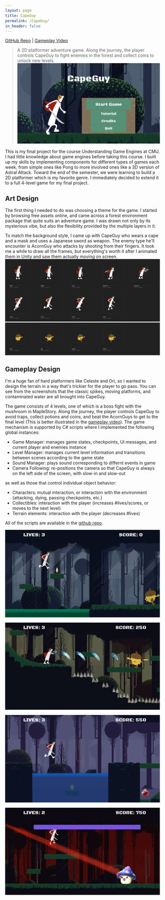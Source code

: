 ```yaml
---
layout: page
title: CapeGuy
permalink: /CapeGuy/
in_header: false
---
```

[GitHub Repo](https://github.com/fakeveliu/CapeGuy) | [Gameplay Video](https://www.youtube.com/watch?v=tRJ_BaRIuRc)
> A 2D platformer adventure game. Along the journey, the player controls CapeGuy to fight enemies in the forest and collect coins to unlock new levels.
![CapeGuy](../media/capeguy/capeguy-001.png)

This is my final project for the course Understanding Game Engines at CMU. I had little knowledge about game engines before taking this course. I built up my skills by implementing components for different types of games each week, from simple ones like Pong to more involved ones like a 3D version of Astral Attack. Toward the end of the semester, we were learning to build a 2D platformer which is my favorite genre. I immediately decided to extend it to a full 4-level game for my final project.

## Art Design ##
The first thing I needed to do was choosing a theme for the game. I started by browsing free assets online, and came across a forest environment package that quite suits an adventure game. I was drawn not only by its mysterious vibe, but also the flexibility provided by the multiple layers in it.

To match the background style, I came up with CapeGuy who wears a cape and a mask and uses a Japanese sword as weapon. The enemy type he'll encounter is AcornGuy who attacks by shooting from their fingers. It took me a while to draw all the frames, but everything's worth it after I animated them in Unity and saw them actually moving on screen.
![CapeGuy main](../media/capeguy/capeguy-006.jpg)
![CapeGuy acorn](../media/capeguy/capeguy-007.jpg)

## Gameplay Design ##
I'm a huge fan of hard platformers like Celeste and Ori, so I wanted to design the terrain in a way that's trickier for the player to go pass. You can see from the screenshots that the classic spikes, moving platforms, and contaminated water are all brought into CapeGuy.

The game consists of 4 levels, one of which is a boss fight with the mushroom in MapleStory. Along the journey, the player controls CapeGuy to avoid traps, collect potions and coins, and beat the AcornGuys to get to the final level (This is better illustrated in the [gameplay video](https://www.youtube.com/watch?v=tRJ_BaRIuRc)). The game mechanism is supported by C# scripts where I implemented the following global instances:
* Game Manager: manages game states, checkpoints, UI messages, and current player and enemies instance
* Level Manager: manages current level information and transitions between scenes according to the game state
* Sound Manager: plays sound corresponding to differnt events in game
* Camera Following: re-positions the camera so that CapeGuy is always on the left side of the screen, with slow-in and slow-out

as well as those that control individual object behavior:
* Characters: mutual interaction, or interaction with the environment (attacking, dying, passing checkpoints, etc.)
* Collectibles: interaction with the player (increases #lives/scores, or moves to the next level)
* Terrain elements: interaction with the player (decreases #lives)

All of the scripts are available in the [github repo]((https://github.com/fakeveliu/CapeGuy)).

![CapeGuy l1](../media/capeguy/capeguy-002.png)

![CapeGuy l2](../media/capeguy/capeguy-003.png)

![CapeGuy l3](../media/capeguy/capeguy-004.png)

![CapeGuy l4](../media/capeguy/capeguy-005.png)